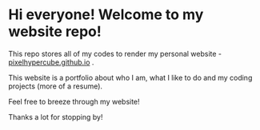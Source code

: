 # Hi everyone! Welcome to my website repo!

This repo stores all of my codes to render my personal website - [pixelhypercube.github.io](pixelhypercube.github.io) .

This website is a portfolio about who I am, what I like to do and my coding projects (more of a resume).

Feel free to breeze through my website!

Thanks a lot for stopping by!
